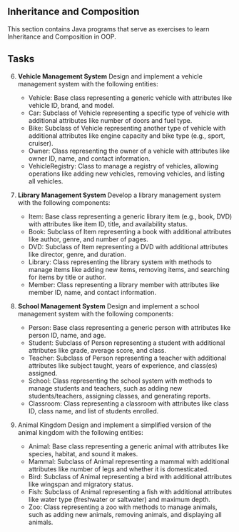 ## Inheritance and Composition
This section contains Java programs that serve as exercises to learn Inheritance and Composition in OOP.

## Tasks
6. **Vehicle Management System**
    Design and implement a vehicle management system with the following entities:
      - Vehicle: Base class representing a generic vehicle with attributes like vehicle ID, brand, and model.
      - Car: Subclass of Vehicle representing a specific type of vehicle with additional attributes like number of doors and fuel type.
      - Bike: Subclass of Vehicle representing another type of vehicle with additional attributes like engine capacity and bike type (e.g., sport, cruiser).
      - Owner: Class representing the owner of a vehicle with attributes like owner ID, name, and contact information.
      - VehicleRegistry: Class to manage a registry of vehicles, allowing operations like adding new vehicles, removing vehicles, and listing all vehicles.

7. **Library Management System**
Develop a library management system with the following components:
   - Item: Base class representing a generic library item (e.g., book, DVD) with attributes like item ID, title, and availability status.
   -  Book: Subclass of Item representing a book with additional attributes like author, genre, and number of pages.
   - DVD: Subclass of Item representing a DVD with additional attributes like director, genre, and duration.
   - Library: Class representing the library system with methods to manage items like adding new items, removing items, and searching for items by title or author.
   - Member: Class representing a library member with attributes like member ID, name, and contact information.

8. **School Management System**
     Design and implement a school management system with the following components:
   - Person: Base class representing a generic person with attributes like person ID, name, and age.
   - Student: Subclass of Person representing a student with additional attributes like grade, average score, and class.
   - Teacher: Subclass of Person representing a teacher with additional attributes like subject taught, years of experience, and class(es) assigned.
   - School: Class representing the school system with methods to manage students and teachers, such as adding new students/teachers, assigning classes, and generating reports.
   - Classroom: Class representing a classroom with attributes like class ID, class name, and list of students enrolled.

9. Animal Kingdom
   Design and implement a simplified version of the animal kingdom with the following entities:
   - Animal: Base class representing a generic animal with attributes like species, habitat, and sound it makes.
   - Mammal: Subclass of Animal representing a mammal with additional attributes like number of legs and whether it is domesticated.
   - Bird: Subclass of Animal representing a bird with additional attributes like wingspan and migratory status.
   - Fish: Subclass of Animal representing a fish with additional attributes like water type (freshwater or saltwater) and maximum depth.
   - Zoo: Class representing a zoo with methods to manage animals, such as adding new animals, removing animals, and displaying all animals.